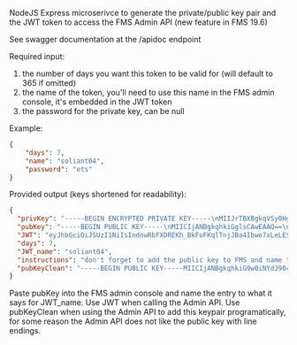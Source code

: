 NodeJS Express microserivce to generate the private/public key pair and the JWT token to access the FMS Admin API
(new feature in FMS 19.6)

See swagger documentation at the /apidoc endpoint

Required input:

1) the number of days you want this token to be valid for (will default to 365 if omitted)
2) the name of the token, you'll need to use this name in the FMS admin console, it's embedded in the JWT token
3) the password for the private key, can be null

Example:
```json
{
	"days": 7,
	"name": "soliant04",
	"password": "ets"
}
```
Provided output (keys shortened for readability):
```json
{
  "privKey": "-----BEGIN ENCRYPTED PRIVATE KEY-----\nMIIJrTBXBgkqVSy0Hgc\n-----END ENCRYPTED PRIVATE KEY-----\n",
  "pubKey": "-----BEGIN PUBLIC KEY-----\nMIICIjANBgkqhkiGglsCAwEAAQ==\n-----END PUBLIC KEY-----\n",
  "JWT": "eyJhbGciOiJSUzI1NiIsIndnwRbFXDREKh_BkFuFKqlTnjJBa4Ibwe7xLeLES5VvAfb7luSekkPwkC6EGmpjtUg1MXCJUiyrnVSqDJo",
  "days": 7,
  "JWT_name": "soliant04",
  "instructions": "don't forget to add the public key to FMS and name the entry exactly like JWT_name!",
  "pubKeyClean": "-----BEGIN PUBLIC KEY-----MIICIjANBgkqhkiG9w0iNYdJ904oAgoglsCAwEAAQ==-----END PUBLIC KEY-----"
}
```

Paste pubKey into the FMS admin console and name the entry to what it says for JWT_name.
Use JWT when calling the Admin API.
Use pubKeyClean when using the Admin API to add this keypair programatically, for some reason the Admin API does not like the public key with line endings.
